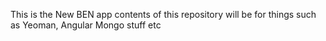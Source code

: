 This is the New BEN app
contents of this repository will be
for things such as Yeoman, Angular Mongo stuff etc
